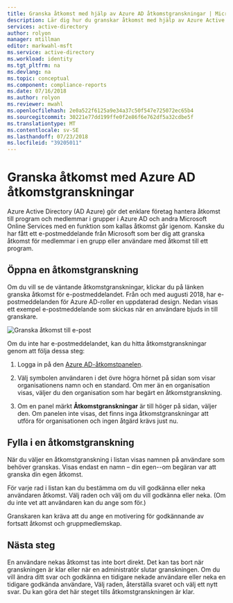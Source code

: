 ```yaml
---
title: Granska åtkomst med hjälp av Azure AD åtkomstgranskningar | Microsoft Docs
description: Lär dig hur du granskar åtkomst med hjälp av Azure Active Directory-åtkomstgranskningar.
services: active-directory
author: rolyon
manager: mtillman
editor: markwahl-msft
ms.service: active-directory
ms.workload: identity
ms.tgt_pltfrm: na
ms.devlang: na
ms.topic: conceptual
ms.component: compliance-reports
ms.date: 07/16/2018
ms.author: rolyon
ms.reviewer: mwahl
ms.openlocfilehash: 2e0a522f6125a9e34a37c50f547e725072ec65b4
ms.sourcegitcommit: 30221e77dd199ffe0f2e86f6e762df5a32cdbe5f
ms.translationtype: MT
ms.contentlocale: sv-SE
ms.lasthandoff: 07/23/2018
ms.locfileid: "39205011"
---
```

# <a name="review-access-with-azure-ad-access-reviews"></a>Granska åtkomst med Azure AD åtkomstgranskningar

Azure Active Directory (AD Azure) gör det enklare företag hantera åtkomst till program och medlemmar i grupper i Azure AD och andra Microsoft Online Services med en funktion som kallas åtkomst går igenom. Kanske du har fått ett e-postmeddelande från Microsoft som ber dig att granska åtkomst för medlemmar i en grupp eller användare med åtkomst till ett program. 

## <a name="open-an-access-review"></a>Öppna en åtkomstgranskning

Om du vill se de väntande åtkomstgranskningar, klickar du på länken granska åtkomst för e-postmeddelandet. Från och med augusti 2018, har e-postmeddelanden för Azure AD-roller en uppdaterad design. Nedan visas ett exempel e-postmeddelande som skickas när en användare bjuds in till granskare. 

![Granska åtkomst till e-post](./media/active-directory-azure-ad-controls-perform-access-review/new-ar-email.png)

Om du inte har e-postmeddelandet, kan du hitta åtkomstgranskningar genom att följa dessa steg:

1. Logga in på den [Azure AD-åtkomstpanelen](https://myapps.microsoft.com).

2. Välj symbolen användaren i det övre högra hörnet på sidan som visar organisationens namn och en standard. Om mer än en organisation visas, väljer du den organisation som har begärt en åtkomstgranskning.

3. Om en panel märkt **Åtkomstgranskningar** är till höger på sidan, väljer den. Om panelen inte visas, det finns inga åtkomstgranskningar att utföra för organisationen och ingen åtgärd krävs just nu.

## <a name="fill-out-an-access-review"></a>Fylla i en åtkomstgranskning

När du väljer en åtkomstgranskning i listan visas namnen på användare som behöver granskas. Visas endast en namn – din egen--om begäran var att granska din egen åtkomst.

För varje rad i listan kan du bestämma om du vill godkänna eller neka användaren åtkomst. Välj raden och välj om du vill godkänna eller neka. (Om du inte vet att användaren kan du ange som för.)

Granskaren kan kräva att du ange en motivering för godkännande av fortsatt åtkomst och gruppmedlemskap.

## <a name="next-steps"></a>Nästa steg

En användare nekas åtkomst tas inte bort direkt. Det kan tas bort när granskningen är klar eller när en administratör slutar granskningen. Om du vill ändra ditt svar och godkänna en tidigare nekade användare eller neka en tidigare godkända användare, Välj raden, återställa svaret och välj ett nytt svar. Du kan göra det här steget tills åtkomstgranskningen är klar.



